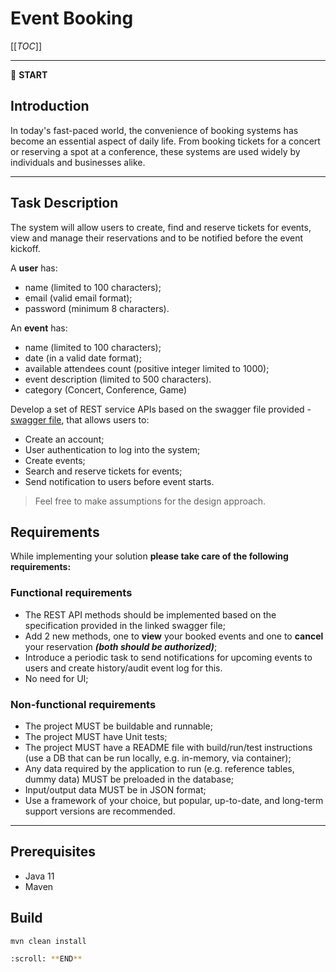 # Event Booking

[[_TOC_]]

---

:scroll: **START**

## Introduction

In today's fast-paced world, the convenience of booking systems has become an essential aspect of daily life. From booking tickets for a concert or reserving a spot at a conference, these systems are used widely by individuals and businesses alike.

---

## Task Description

The system will allow users to create, find and reserve tickets for events, view and manage their reservations and to be notified before the event kickoff.

A **user** has:
- name (limited to 100 characters);
- email (valid email format);
- password (minimum 8 characters).

An **event** has:
- name (limited to 100 characters);
- date (in a valid date format);
- available attendees count (positive integer limited to 1000);
- event description (limited to 500 characters).
- category (Concert, Conference, Game)

Develop a set of REST service APIs based on the swagger file provided - [swagger file](event-booking-swagger.yml), that allows users to:

- Create an account;
- User authentication to log into the system;
- Create events;
- Search and reserve tickets for events;
- Send notification to users before event starts.

> Feel free to make assumptions for the design approach. 

## Requirements

While implementing your solution **please take care of the following requirements:**

### Functional requirements

- The REST API methods should be implemented based on the specification provided in the linked swagger file;
- Add 2 new methods, one to **view** your booked events and one to **cancel** your reservation _**(both should be authorized)**_;
- Introduce a periodic task to send notifications for upcoming events to users and create history/audit event log for this.
- No need for UI;

### Non-functional requirements

- The project MUST be buildable and runnable;
- The project MUST have Unit tests;
- The project MUST have a README file with build/run/test instructions (use a DB that can be run locally, e.g. in-memory, via container);
- Any data required by the application to run (e.g. reference tables, dummy data) MUST be preloaded in the database;
- Input/output data MUST be in JSON format;
- Use a framework of your choice, but popular, up-to-date, and long-term support versions are recommended.

---

## Prerequisites
- Java 11
- Maven

## Build
```bash
mvn clean install

:scroll: **END**
